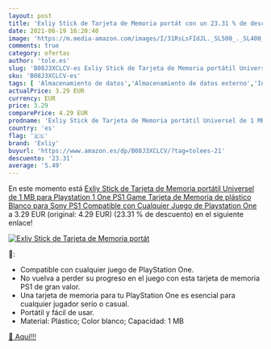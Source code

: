 ```yaml
---
layout: post
title: 'Exliy Stick de Tarjeta de Memoria portát con un 23.31 % de descuento'
date: 2021-06-19 16:20:40
image: 'https://m.media-amazon.com/images/I/31RsLsFIdJL._SL500_._SL400_.jpg'
comments: true
category: ofertas
author: 'tole.es'
slug: 'B08J3XCLCV-es Exliy Stick de Tarjeta de Memoria portátil Universel de 1...'
sku: 'B08J3XCLCV-es'
tags: [ 'Almacenamiento de datos','Almacenamiento de datos externo','Informática','Tarjetas Memory Stick','Tarjetas de memoria','exliy','playstation', ]
actualPrice: 3.29 EUR
currency: EUR
price: 3.29
comparePrice: 4.29 EUR
prodname: 'Exliy Stick de Tarjeta de Memoria portátil Universel de 1 MB para Playstation 1 One PS1 Game  Tarjeta de Memoria de plástico Blanco para Sony PS1 Compatible con Cualquier Juego de Playstation One'
country: 'es'
flag: '🇪🇸'
brand: 'Exliy'
buyurl: 'https://www.amazon.es/dp/B08J3XCLCV/?tag=tolees-21'
descuento: '23.31'
average: '5.49'
---
```


En este momento está [Exliy Stick de Tarjeta de Memoria portátil Universel de 1 MB para Playstation 1 One PS1 Game  Tarjeta de Memoria de plástico Blanco para Sony PS1 Compatible con Cualquier Juego de Playstation One](https://www.amazon.es/dp/B08J3XCLCV/?tag=tolees-21) a 3.29 EUR (original: 4.29 EUR) (23.31 %  de descuento) en el siguiente enlace!

[![Exliy Stick de Tarjeta de Memoria portát](https://m.media-amazon.com/images/I/31RsLsFIdJL._SL500_._SL400_.jpg)](https://www.amazon.es/dp/B08J3XCLCV/?tag=tolees-21)

🔎:

- Compatible con cualquier juego de PlayStation One.
- No vuelva a perder su progreso en el juego con esta tarjeta de memoria PS1 de gran valor.
- Una tarjeta de memoria para tu PlayStation One es esencial para cualquier jugador serio o casual.
- Portátil y fácil de usar.
- Material: Plástico; Color blanco; Capacidad: 1 MB

[🛒 Aquí!!!](https://www.amazon.es/dp/B08J3XCLCV/?tag=tolees-21)
